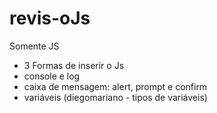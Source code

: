 # revis-oJs
Somente JS

- 3 Formas de inserir o Js
- console e log
- caixa de mensagem: alert, prompt e confirm
- variáveis (diegomariano - tipos de variáveis)
